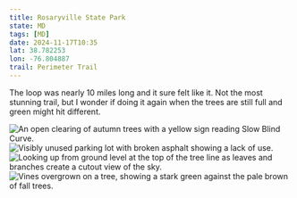 ```yaml
---
title: Rosaryville State Park
state: MD
tags: [MD]
date: 2024-11-17T10:35
lat: 38.782253
lon: -76.804887
trail: Perimeter Trail
---
```


The loop was nearly 10 miles long and it sure felt like it. Not the most stunning trail, but I wonder if doing it again when the trees are still full and green might hit different.

<div class="u-grid">
  <img src="https://filedn.com/l2AtqErIm4D4y5Y5yWfgEuz/state-parks/rosaryville/PXL_20241117_182424147.jpg" alt="An open clearing of autumn trees with a yellow sign reading Slow Blind Curve.">
  <img src="https://filedn.com/l2AtqErIm4D4y5Y5yWfgEuz/state-parks/rosaryville/PXL_20241117_160155437.jpg" alt="Visibly unused parking lot with broken asphalt showing a lack of use.">
  <img src="https://filedn.com/l2AtqErIm4D4y5Y5yWfgEuz/state-parks/rosaryville/PXL_20241117_164616379.jpg" alt="Looking up from ground level at the top of the tree line as leaves and branches create a cutout view of the sky.">
  <img src="https://filedn.com/l2AtqErIm4D4y5Y5yWfgEuz/state-parks/rosaryville/PXL_20241117_182617161.PORTRAIT.jpg" alt="Vines overgrown on a tree, showing a stark green against the pale brown of fall trees.">
</div>
